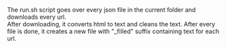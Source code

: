 The run.sh script goes over every json file in the current folder and downloads every url. \
After downloading, it converts html to text and cleans the text. After every file is done, it creates a new file with "_filled" suffix containing text for each url.
